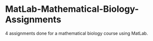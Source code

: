 # MatLab-Mathematical-Biology-Assignments
4 assignments done for a mathematical biology course using MatLab.
